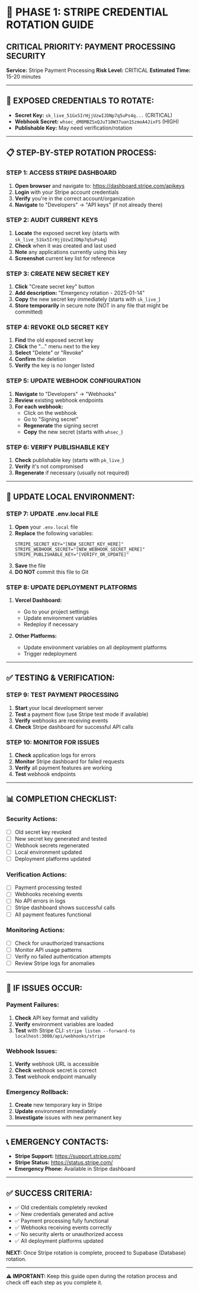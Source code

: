 # 🔐 PHASE 1: STRIPE CREDENTIAL ROTATION GUIDE

## **CRITICAL PRIORITY: PAYMENT PROCESSING SECURITY**
**Service:** Stripe Payment Processing
**Risk Level:** CRITICAL
**Estimated Time:** 15-20 minutes

---

## **🚨 EXPOSED CREDENTIALS TO ROTATE:**
- **Secret Key:** `sk_live_51Gx5IrHjjUzwIJDNp7q5uPs4q...` (CRITICAL)
- **Webhook Secret:** `whsec_dM8MBZSxQJuT10W37uan1SzmoA4JixFS` (HIGH)
- **Publishable Key:** May need verification/rotation

---

## **📋 STEP-BY-STEP ROTATION PROCESS:**

### **STEP 1: ACCESS STRIPE DASHBOARD**
1. **Open browser** and navigate to: https://dashboard.stripe.com/apikeys
2. **Login** with your Stripe account credentials
3. **Verify** you're in the correct account/organization
4. **Navigate** to "Developers" → "API keys" (if not already there)

### **STEP 2: AUDIT CURRENT KEYS**
1. **Locate** the exposed secret key (starts with `sk_live_51Gx5IrHjjUzwIJDNp7q5uPs4q`)
2. **Check** when it was created and last used
3. **Note** any applications currently using this key
4. **Screenshot** current key list for reference

### **STEP 3: CREATE NEW SECRET KEY**
1. **Click** "Create secret key" button
2. **Add description:** "Emergency rotation - 2025-01-14"
3. **Copy** the new secret key immediately (starts with `sk_live_`)
4. **Store temporarily** in secure note (NOT in any file that might be committed)

### **STEP 4: REVOKE OLD SECRET KEY**
1. **Find** the old exposed secret key
2. **Click** the "..." menu next to the key
3. **Select** "Delete" or "Revoke"
4. **Confirm** the deletion
5. **Verify** the key is no longer listed

### **STEP 5: UPDATE WEBHOOK CONFIGURATION**
1. **Navigate** to "Developers" → "Webhooks"
2. **Review** existing webhook endpoints
3. **For each webhook:**
   - Click on the webhook
   - Go to "Signing secret"
   - **Regenerate** the signing secret
   - **Copy** the new secret (starts with `whsec_`)

### **STEP 6: VERIFY PUBLISHABLE KEY**
1. **Check** publishable key (starts with `pk_live_`)
2. **Verify** it's not compromised
3. **Regenerate** if necessary (usually not required)

---

## **🔧 UPDATE LOCAL ENVIRONMENT:**

### **STEP 7: UPDATE .env.local FILE**
1. **Open** your `.env.local` file
2. **Replace** the following variables:
   ```
   STRIPE_SECRET_KEY="[NEW_SECRET_KEY_HERE]"
   STRIPE_WEBHOOK_SECRET="[NEW_WEBHOOK_SECRET_HERE]"
   STRIPE_PUBLISHABLE_KEY="[VERIFY_OR_UPDATE]"
   ```
3. **Save** the file
4. **DO NOT** commit this file to Git

### **STEP 8: UPDATE DEPLOYMENT PLATFORMS**
1. **Vercel Dashboard:**
   - Go to your project settings
   - Update environment variables
   - Redeploy if necessary

2. **Other Platforms:**
   - Update environment variables on all deployment platforms
   - Trigger redeployment

---

## **✅ TESTING & VERIFICATION:**

### **STEP 9: TEST PAYMENT PROCESSING**
1. **Start** your local development server
2. **Test** a payment flow (use Stripe test mode if available)
3. **Verify** webhooks are receiving events
4. **Check** Stripe dashboard for successful API calls

### **STEP 10: MONITOR FOR ISSUES**
1. **Check** application logs for errors
2. **Monitor** Stripe dashboard for failed requests
3. **Verify** all payment features are working
4. **Test** webhook endpoints

---

## **📊 COMPLETION CHECKLIST:**

### **Security Actions:**
- [ ] Old secret key revoked
- [ ] New secret key generated and tested
- [ ] Webhook secrets regenerated
- [ ] Local environment updated
- [ ] Deployment platforms updated

### **Verification Actions:**
- [ ] Payment processing tested
- [ ] Webhooks receiving events
- [ ] No API errors in logs
- [ ] Stripe dashboard shows successful calls
- [ ] All payment features functional

### **Monitoring Actions:**
- [ ] Check for unauthorized transactions
- [ ] Monitor API usage patterns
- [ ] Verify no failed authentication attempts
- [ ] Review Stripe logs for anomalies

---

## **🚨 IF ISSUES OCCUR:**

### **Payment Failures:**
1. **Check** API key format and validity
2. **Verify** environment variables are loaded
3. **Test** with Stripe CLI: `stripe listen --forward-to localhost:3000/api/webhooks/stripe`

### **Webhook Issues:**
1. **Verify** webhook URL is accessible
2. **Check** webhook secret is correct
3. **Test** webhook endpoint manually

### **Emergency Rollback:**
1. **Create** new temporary key in Stripe
2. **Update** environment immediately
3. **Investigate** issues with new permanent key

---

## **📞 EMERGENCY CONTACTS:**
- **Stripe Support:** https://support.stripe.com/
- **Stripe Status:** https://status.stripe.com/
- **Emergency Phone:** Available in Stripe dashboard

---

## **✅ SUCCESS CRITERIA:**
- ✅ Old credentials completely revoked
- ✅ New credentials generated and active
- ✅ Payment processing fully functional
- ✅ Webhooks receiving events correctly
- ✅ No security alerts or unauthorized access
- ✅ All deployment platforms updated

**NEXT:** Once Stripe rotation is complete, proceed to Supabase (Database) rotation.

---

**⚠️ IMPORTANT:** Keep this guide open during the rotation process and check off each step as you complete it.
